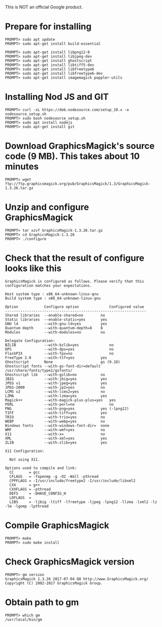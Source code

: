 This is NOT an official Google product.

# Prepare for installing

    PROMPT> sudo apt update
    PROMPT> sudo apt-get install build-essential

    PROMPT> sudo apt-get install libpng12-0
    PROMPT> sudo apt-get install libjpeg-dev
    PROMPT> sudo apt-get install ghostscript
    PROMPT> sudo apt-get install libtiff5-dev
    PROMPT> sudo apt-get install libfreetype6
    PROMPT> sudo apt-get install libfreetype6-dev
    PROMPT> sudo apt-get install imagemagick poppler-utils

# Installing Nod JS and GIT

    PROMPT> curl -sL https://deb.nodesource.com/setup_10.x -o nodesource_setup.sh
    PROMPT> sudo bash nodesource_setup.sh
    PROMPT> sudo apt install nodejs
    PROMPT> sudo apt-get install git

# Download GraphicsMagick's source code (9 MB). This takes about 10 minutes

    PROMPT> wget ftp://ftp.graphicsmagick.org/pub/GraphicsMagick/1.3/GraphicsMagick-1.3.26.tar.gz

# Unzip and configure GraphicsMagick

    PROMPT> tar xzvf GraphicsMagick-1.3.26.tar.gz
    PROMPT> cd GraphicsMagick-1.3.26
    PROMPT> ./configure

# Check that the result of configure looks like this

    GraphicsMagick is configured as follows. Please verify that this
    configuration matches your expectations.
    
    Host system type : x86_64-unknown-linux-gnu
    Build system type : x86_64-unknown-linux-gnu
    
    Option            Configure option           	Configured value
    -----------------------------------------------------------------
    Shared libraries  --enable-shared=no    	no
    Static libraries  --enable-static=yes    	yes
    GNU ld            --with-gnu-ld=yes        	yes
    Quantum depth     --with-quantum-depth=8 	8
    Modules           --with-modules=no        	no
    
    Delegate Configuration:
    BZLIB             --with-bzlib=yes          	no
    DPS               --with-dps=yes              	no
    FlashPIX          --with-fpx=no              	no
    FreeType 2.0      --with-ttf=yes          	yes
    Ghostscript       None                   	gs (9.18)
    Ghostscript fonts --with-gs-font-dir=default    /usr/share/fonts/type1/gsfonts/
    Ghostscript lib   --with-gslib=no       	no
    JBIG              --with-jbig=yes        	yes
    JPEG v1           --with-jpeg=yes        	yes
    JPEG-2000         --with-jp2=yes          	no
    LCMS v2           --with-lcms2=yes        	no
    LZMA              --with-lzma=yes        	yes
    Magick++          --with-magick-plus-plus=yes 	yes
    PERL              --with-perl=no            	no
    PNG               --with-png=yes          	yes (-lpng12)
    TIFF              --with-tiff=yes        	yes
    TRIO              --with-trio=yes        	no
    WEBP              --with-webp=yes        	no
    Windows fonts     --with-windows-font-dir=	none
    WMF               --with-wmf=yes          	no
    X11               --with-x=             	no
    XML               --with-xml=yes          	yes
    ZLIB              --with-zlib=yes        	yes
    
    X11 Configuration:
    
      Not using X11.
    
    Options used to compile and link:
      CC       = gcc
      CFLAGS   = -fopenmp -g -O2 -Wall -pthread
      CPPFLAGS = -I/usr/include/freetype2 -I/usr/include/libxml2
      CXX      = g++
      CXXFLAGS = -pthread
      DEFS     = -DHAVE_CONFIG_H
      LDFLAGS  = 
      LIBS     = -ljbig -ltiff -lfreetype -ljpeg -lpng12 -llzma -lxml2 -lz -lm -lgomp -lpthread


# Compile GraphicsMagick

    PROMPT> make
    PROMPT> sudo make install


# Check GraphicsMagick version

    PROMPT> gm version
    GraphicsMagick 1.3.26 2017-07-04 Q8 http://www.GraphicsMagick.org/
    Copyright (C) 2002-2017 GraphicsMagick Group.


# Obtain path to gm

    PROMPT> which gm
    /usr/local/bin/gm